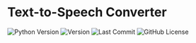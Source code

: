 # Text-to-Speech Converter

![Python Version](https://img.shields.io/badge/python-3.8%2B-blue)
![Version](https://img.shields.io/badge/version-1.0.0-brightgreen)
![Last Commit](https://img.shields.io/github/last-commit/CraftedByCode/text_to_speech)
![GitHub License](https://img.shields.io/github/license/CraftedByCode/text_to_speech?label=license&logo=github)
